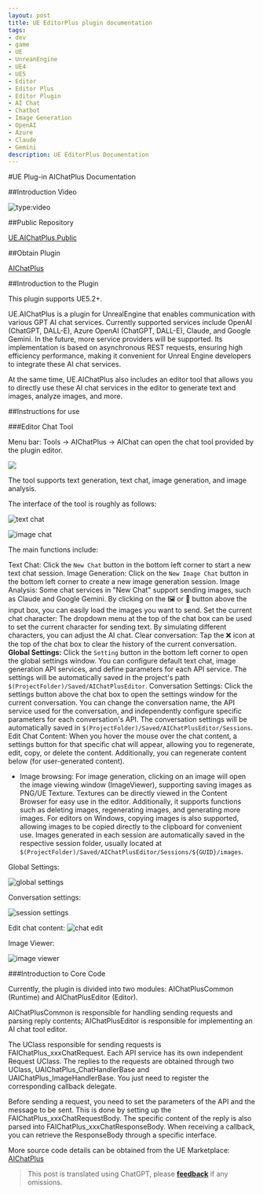 ```yaml
---
layout: post
title: UE EditorPlus plugin documentation
tags:
- dev
- game
- UE
- UnreanEngine
- UE4
- UE5
- Editor
- Editor Plus
- Editor Plugin
- AI Chat
- Chatbot
- Image Generation
- OpenAI
- Azure
- Claude
- Gemini
description: UE EditorPlus Documentation
---
```


<meta property="og:title" content="UE 插件 AIChatPlus 说明文档" />

#UE Plug-in AIChatPlus Documentation


##Introduction Video

![type:video]()

##Public Repository

[UE.AIChatPlus.Public](https://github.com/disenone/UE.AIChatPlus.Public)

##Obtain Plugin

[AIChatPlus]()

##Introduction to the Plugin

This plugin supports UE5.2+.

UE.AIChatPlus is a plugin for UnrealEngine that enables communication with various GPT AI chat services. Currently supported services include OpenAI (ChatGPT, DALL-E), Azure OpenAI (ChatGPT, DALL-E), Claude, and Google Gemini. In the future, more service providers will be supported. Its implementation is based on asynchronous REST requests, ensuring high efficiency performance, making it convenient for Unreal Engine developers to integrate these AI chat services.

At the same time, UE.AIChatPlus also includes an editor tool that allows you to directly use these AI chat services in the editor to generate text and images, analyze images, and more.

##Instructions for use

###Editor Chat Tool

Menu bar: Tools -> AIChatPlus -> AIChat can open the chat tool provided by the plugin editor.

![](assets/img/2024-ue-aichatplus/chat_tool3.png)


The tool supports text generation, text chat, image generation, and image analysis.

The interface of the tool is roughly as follows:

![text chat](assets/img/2024-ue-aichatplus/chat_tool2.png)

![image chat](assets/img/2024-ue-aichatplus/chat_tool.png)

The main functions include:

Text Chat: Click the `New Chat` button in the bottom left corner to start a new text chat session.
Image Generation: Click on the `New Image Chat` button in the bottom left corner to create a new image generation session.
Image Analysis: Some chat services in "New Chat" support sending images, such as Claude and Google Gemini. By clicking on the 🖼️ or 🎨 button above the input box, you can easily load the images you want to send.
Set the current chat character: The dropdown menu at the top of the chat box can be used to set the current character for sending text. By simulating different characters, you can adjust the AI chat.
Clear conversation: Tap the ❌ icon at the top of the chat box to clear the history of the current conversation.
**Global Settings:** Click the `Setting` button in the bottom left corner to open the global settings window. You can configure default text chat, image generation API services, and define parameters for each API service. The settings will be automatically saved in the project's path `$(ProjectFolder)/Saved/AIChatPlusEditor`.
Conversation Settings: Click the settings button above the chat box to open the settings window for the current conversation. You can change the conversation name, the API service used for the conversation, and independently configure specific parameters for each conversation's API. The conversation settings will be automatically saved in `$(ProjectFolder)/Saved/AIChatPlusEditor/Sessions`.
Edit Chat Content: When you hover the mouse over the chat content, a settings button for that specific chat will appear, allowing you to regenerate, edit, copy, or delete the content. Additionally, you can regenerate content below (for user-generated content).
* Image browsing: For image generation, clicking on an image will open the image viewing window (ImageViewer), supporting saving images as PNG/UE Texture. Textures can be directly viewed in the Content Browser for easy use in the editor. Additionally, it supports functions such as deleting images, regenerating images, and generating more images. For editors on Windows, copying images is also supported, allowing images to be copied directly to the clipboard for convenient use. Images generated in each session are automatically saved in the respective session folder, usually located at `$(ProjectFolder)/Saved/AIChatPlusEditor/Sessions/${GUID}/images`.

Global Settings:

![global settings](assets/img/2024-ue-aichatplus/global_setting.png)

Conversation settings:

![session settings](assets/img/2024-ue-aichatplus/session_setting.png)

Edit chat content:
![chat edit](assets/img/2024-ue-aichatplus/chat_edit.png)

Image Viewer:

![image viewer](assets/img/2024-ue-aichatplus/image_viewer.png)

###Introduction to Core Code

Currently, the plugin is divided into two modules: AIChatPlusCommon (Runtime) and AIChatPlusEditor (Editor).

AIChatPlusCommon is responsible for handling sending requests and parsing reply contents; AIChatPlusEditor is responsible for implementing an AI chat tool editor.

The UClass responsible for sending requests is FAIChatPlus_xxxChatRequest. Each API service has its own independent Request UClass. The replies to the requests are obtained through two UClass, UAIChatPlus_ChatHandlerBase and UAIChatPlus_ImageHandlerBase. You just need to register the corresponding callback delegate.

Before sending a request, you need to set the parameters of the API and the message to be sent. This is done by setting up the FAIChatPlus_xxxChatRequestBody. The specific content of the reply is also parsed into FAIChatPlus_xxxChatResponseBody. When receiving a callback, you can retrieve the ResponseBody through a specific interface.

More source code details can be obtained from the UE Marketplace: [AIChatPlus]()


> This post is translated using ChatGPT, please [**feedback**](https://github.com/disenone/wiki_blog/issues/new) if any omissions.

